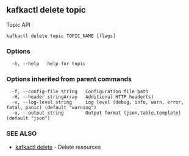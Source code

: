 ## kafkactl delete topic

Topic API

```
kafkactl delete topic TOPIC_NAME [flags]
```

### Options

```
  -h, --help   help for topic
```

### Options inherited from parent commands

```
  -f, --config-file string   Configuration file path
  -H, --header stringArray   Additional HTTP header(s)
  -v, --log-level string     Log level (debug, info, warn, error, fatal, panic) (default "warning")
  -o, --output string        Output format (json,table,template) (default "json")
```

### SEE ALSO

* [kafkactl delete](kafkactl_delete.md)	 - Delete resources


